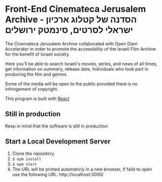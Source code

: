 # Front-End Cinemateca Jerusalem Archive - הסדנה של קטלוג ארכיון ישראלי לסרטים, סינמטק ירושלים

The Cinemateca Jerusalem Archive collaborated with Open Glam Accelerator in order to promote the accessibility of the Israeli Film Archive for the benefit of Israeli society.

Here you'll be able to search Israeli's movies, series, and news of all times, get information on summery, release date, Individuals who took part in producing the film and genres.

Some of the media will be open to the public provided there is no infringement of copyright.

This program is built with [React](https://reactjs.org/)

## Still in production

Keep in mind that the software is still in production

## Start a Local Development Server

1. Clone the repository.
1. `$ npm install`
1. `$ npm start`
1. The URL will be printed automaticly in a new browser, if faild to open use the following URL: http://localhost:3000/